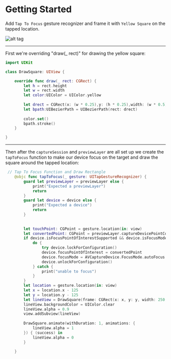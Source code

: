 # Getting Started
Add `Tap To Focus` gesture recognizer and frame it with `Yellow Square` on the tapped location.

![alt tag](https://image.ibb.co/iLwyqo/iphone_Xwith_Frame_Mock_Up.png "User taps once to focus on object")
___

First we're overriding "draw(_ rect)" for drawing the yellow square:

```swift
import UIKit

class DrawSquare: UIView {

    override func draw(_ rect: CGRect) {
        let h = rect.height
        let w = rect.width
        let color:UIColor = UIColor.yellow
        
        let drect = CGRect(x: (w * 0.25),y: (h * 0.25),width: (w * 0.5),height: (h * 0.5))
        let bpath:UIBezierPath = UIBezierPath(rect: drect)
        
        color.set()
        bpath.stroke()
    }

}
```
___

Then after the `captureSession` and `previewLayer` are all set up we create the `tapToFocus` function to make our device
focus on the target and draw the square around the tapped location:

```swift
 // Tap To Focus Function and Draw Rectangle
    @objc func tapToFocus(_ gesture: UITapGestureRecognizer) {
        guard let previewLayer = previewLayer else {
            print("Expected a previewLayer")
            return
        }
        guard let device = device else {
            print("Expected a device")
            return
        }
        
        
        let touchPoint: CGPoint = gesture.location(in: view)
        let convertedPoint: CGPoint = previewLayer.captureDevicePointConverted(fromLayerPoint: touchPoint)
        if device.isFocusPointOfInterestSupported && device.isFocusModeSupported(AVCaptureDevice.FocusMode.autoFocus) {
            do {
                try device.lockForConfiguration()
                device.focusPointOfInterest = convertedPoint
                device.focusMode = AVCaptureDevice.FocusMode.autoFocus
                device.unlockForConfiguration()
            } catch {
                print("unable to focus")
            }
        }
        let location = gesture.location(in: view)
        let x = location.x - 125
        let y = location.y - 125
        let lineView = DrawSquare(frame: CGRect(x: x, y: y, width: 250, height: 250))
        lineView.backgroundColor = UIColor.clear
        lineView.alpha = 0.9
        view.addSubview(lineView)
        
        DrawSquare.animate(withDuration: 1, animations: {
            lineView.alpha = 1
        }) { (success) in
            lineView.alpha = 0
        }
        
    }
